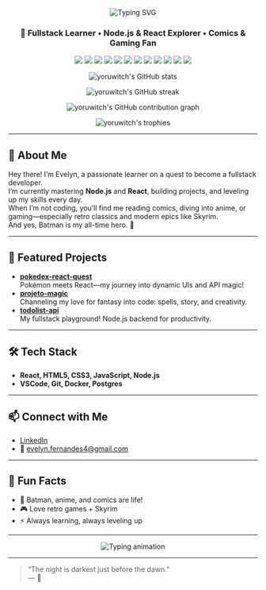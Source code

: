 <!-- Profile README for yoruwitch | Dark mode vibes -->
<div align="center">
  <img src="https://readme-typing-svg.herokuapp.com?color=F7B40D&center=true&vCenter=true&lines=Hey%2C+I'm+Evelyn!" alt="Typing SVG">



  ### 🌙 Fullstack Learner • Node.js & React Explorer • Comics & Gaming Fan

  <p>
    <img src="https://img.shields.io/badge/React-20232A?style=for-the-badge&logo=react&logoColor=61DAFB" />
    <img src="https://img.shields.io/badge/HTML5-E34F26?style=for-the-badge&logo=html5&logoColor=white" />
    <img src="https://img.shields.io/badge/CSS3-1572B6?style=for-the-badge&logo=css3&logoColor=white" />
    <img src="https://img.shields.io/badge/Javascript-F7DF1E?style=for-the-badge&logo=javascript&logoColor=black" />
    <img src="https://img.shields.io/badge/Node.js-339933?style=for-the-badge&logo=nodedotjs&logoColor=white"/>
    <img src="https://img.shields.io/badge/VSCode-007ACC?style=for-the-badge&logo=visualstudiocode&logoColor=white"/>
    <img src="https://img.shields.io/badge/Git-F05032?style=for-the-badge&logo=git&logoColor=white"/>
    <img src="https://img.shields.io/badge/Docker-2496ED?style=for-the-badge&logo=docker&logoColor=white"/>
    <img src="https://img.shields.io/badge/Postgres-4169E1?style=for-the-badge&logo=postgresql&logoColor=white"/>
    <img src="https://img.shields.io/badge/Gamer-9146FF?style=for-the-badge&logo=steam&logoColor=white" />
    <img src="https://img.shields.io/badge/Batman-000000?style=for-the-badge&logoColor=yellow" />
    <a href="https://www.linkedin.com/in/evelyn-fernandes/"><img src="https://img.shields.io/badge/LinkedIn-0A66C2?style=for-the-badge&logo=linkedin&logoColor=white" /></a>
  </p>

  <!-- GitHub Stats Card -->
  <p>
    <img src="https://github-readme-stats.vercel.app/api?username=yoruwitch&show_icons=true&theme=dark&hide_title=true" alt="yoruwitch's GitHub stats" />
  </p>
  
  <!-- GitHub Streak Card -->
  <p>
    <img src="https://github-readme-streak-stats.herokuapp.com/?user=yoruwitch&theme=dark" alt="yoruwitch's GitHub streak" />
  </p>

  <!-- GitHub Contribution Heatmap (Activity Graph) -->
  <p>
    <img src="https://github-readme-activity-graph.vercel.app/graph?username=yoruwitch&theme=react-dark" alt="yoruwitch's GitHub contribution graph" />
  </p>

  <!-- Optional: Profile Trophy (more stats/achievements) -->
  <p>
    <img src="https://github-profile-trophy.vercel.app/?username=yoruwitch&theme=darkhub&row=1&column=7" alt="yoruwitch's trophies" />
  </p>
</div>

---

## 🦇 About Me

Hey there! I’m Evelyn, a passionate learner on a quest to become a fullstack developer.  
I’m currently mastering **Node.js** and **React**, building projects, and leveling up my skills every day.  
When I’m not coding, you’ll find me reading comics, diving into anime, or gaming—especially retro classics and modern epics like Skyrim.  
And yes, Batman is my all-time hero. 🦇

---

## 🚀 Featured Projects

- [**pokedex-react-quest**](https://github.com/yoruwitch/pokedex-react-quest)  
  Pokémon meets React—my journey into dynamic UIs and API magic!
- [**projeto-magic**](https://github.com/yoruwitch/projeto-magic)  
  Channeling my love for fantasy into code: spells, story, and creativity.
- [**todolist-api**](https://github.com/yoruwitch/todolist-api)  
  My fullstack playground! Node.js backend for productivity.

---

## 🛠️ Tech Stack

- **React, HTML5, CSS3, JavaScript, Node.js**
- **VSCode, Git, Docker, Postgres**

---

## 📫 Connect with Me

- [LinkedIn](https://www.linkedin.com/in/evelyn-fernandes/)
- 💌 evelyn.fernandes4@gmail.com

---

## 🎲 Fun Facts

- 🦇 Batman, anime, and comics are life!
- 🎮 Love retro games + Skyrim
- ⚡ Always learning, always leveling up

---

<div align="center">
  <img src="https://readme-typing-svg.demolab.com?font=Fira+Code&weight=700&size=24&pause=1000&color=7F3FBF&background=00000000&center=true&vCenter=true&width=500&lines=Code+by+night%2C+create+by+day.;Fullstack+in+progress...;Keep+on+coding!" alt="Typing animation" />
</div>

---

> “The night is darkest just before the dawn.”  
> — 🦇



